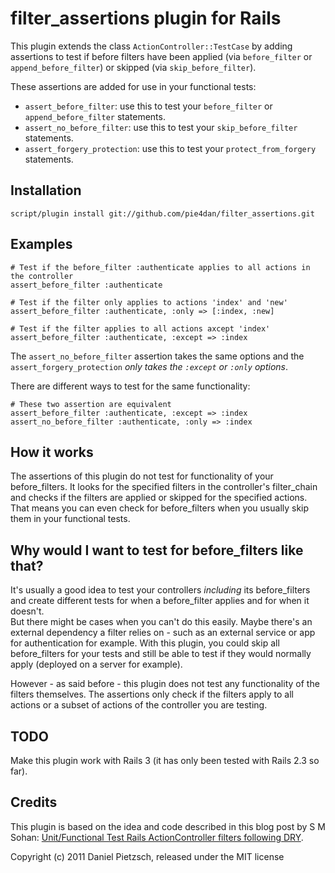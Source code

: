# filter_assertions plugin for Rails

This plugin extends the class `ActionController::TestCase` by adding assertions to test if before filters have been applied (via `before_filter` or `append_before_filter`) or skipped (via `skip_before_filter`).

These assertions are added for use in your functional tests:

 * `assert_before_filter`: use this to test your `before_filter` or `append_before_filter` statements.
 * `assert_no_before_filter`: use this to test your `skip_before_filter` statements.
 * `assert_forgery_protection`: use this to test your `protect_from_forgery` statements.

## Installation

	script/plugin install git://github.com/pie4dan/filter_assertions.git

## Examples
	
	# Test if the before_filter :authenticate applies to all actions in the controller
	assert_before_filter :authenticate
	
	# Test if the filter only applies to actions 'index' and 'new'
	assert_before_filter :authenticate, :only => [:index, :new]
	
	# Test if the filter applies to all actions axcept 'index'
	assert_before_filter :authenticate, :except => :index
	
The `assert_no_before_filter` assertion takes the same options and the `assert_forgery_protection` *only takes the `:except` or `:only` options*.

There are different ways to test for the same functionality:

	# These two assertion are equivalent
	assert_before_filter :authenticate, :except => :index
	assert_no_before_filter :authenticate, :only => :index

## How it works

The assertions of this plugin do not test for functionality of your before\_filters. It looks for the specified filters in the controller's filter\_chain and checks if the filters are applied or skipped for the specified actions.  
That means you can even check for before\_filters when you usually skip them in your functional tests.

## Why would I want to test for before_filters like that?

It's usually a good idea to test your controllers *including* its before\_filters and create different tests for when a before_filter applies and for when it doesn't.  
But there might be cases when you can't do this easily. Maybe there's an external dependency a filter relies on - such as an external service or app for authentication for example. With this plugin, you could skip all before\_filters for your tests and still be able to test if they would normally apply (deployed on a server for example).

However - as said before - this plugin does not test any functionality of the filters themselves. The assertions only check if the filters apply to all actions or a subset of actions of the controller you are testing.

## TODO

Make this plugin work with Rails 3 (it has only been tested with Rails 2.3 so far).
	
## Credits

This plugin is based on the idea and code described in this blog post by S M Sohan: [Unit/Functional Test Rails ActionController filters following DRY](http://smsohan.blogspot.com/2009/05/unit-test-actioncontroller-filters.html "Sohan - on software artisanship: Unit/Functional Test Rails ActionController filters following DRY").

Copyright (c) 2011 Daniel Pietzsch, released under the MIT license